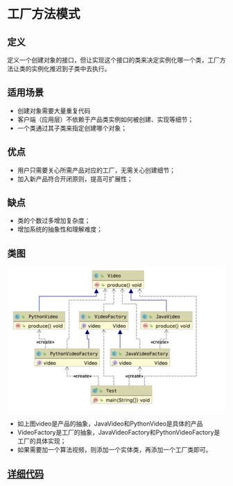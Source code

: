# 工厂方法模式

## 定义

定义一个创建对象的接口，但让实现这个接口的类来决定实例化哪一个类，工厂方法让类的实例化推迟到子类中去执行。


## 适用场景

* 创建对象需要大量重复代码
* 客户端（应用层）不依赖于产品类实例如何被创建、实现等细节；
* 一个类通过其子类来指定创建哪个对象；

## 优点

* 用户只需要关心所需产品对应的工厂，无需关心创建细节；
* 加入新产品符合开闭原则，提高可扩展性； 

## 缺点

* 类的个数过多增加复杂度；
* 增加系统的抽象性和理解难度；


## 类图

![](./assets/2019-05-18-11-26-35.png)


* 如上图video是产品的抽象，JavaVideo和PythonVideo是具体的产品
* VideoFactory是工厂的抽象，JavaVideoFactory和PythonVideoFactory是工厂的具体实现；
* 如果需要加一个算法视频，则添加一个实体类，再添加一个工厂类即可。


## [详细代码]()
